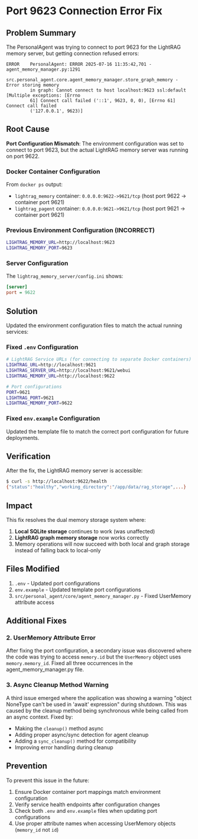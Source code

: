 # Port 9623 Connection Error Fix

## Problem Summary

The PersonalAgent was trying to connect to port 9623 for the LightRAG memory server, but getting connection refused errors:

```
ERROR    PersonalAgent: ERROR 2025-07-16 11:35:42,701 -                                           agent_memory_manager.py:1291
         src.personal_agent.core.agent_memory_manager.store_graph_memory - Error storing memory                               
         in graph: Cannot connect to host localhost:9623 ssl:default [Multiple exceptions: [Errno                             
         61] Connect call failed ('::1', 9623, 0, 0), [Errno 61] Connect call failed                                          
         ('127.0.0.1', 9623)]
```

## Root Cause

**Port Configuration Mismatch**: The environment configuration was set to connect to port 9623, but the actual LightRAG memory server was running on port 9622.

### Docker Container Configuration
From `docker ps` output:
- `lightrag_memory` container: `0.0.0.0:9622->9621/tcp` (host port 9622 → container port 9621)
- `lightrag_pagent` container: `0.0.0.0:9621->9621/tcp` (host port 9621 → container port 9621)

### Previous Environment Configuration (INCORRECT)
```bash
LIGHTRAG_MEMORY_URL=http://localhost:9623
LIGHTRAG_MEMORY_PORT=9623
```

### Server Configuration
The `lightrag_memory_server/config.ini` shows:
```ini
[server]
port = 9622
```

## Solution

Updated the environment configuration files to match the actual running services:

### Fixed `.env` Configuration
```bash
# LightRAG Service URLs (for connecting to separate Docker containers)
LIGHTRAG_URL=http://localhost:9621
LIGHTRAG_SERVER_URL=http://localhost:9621/webui
LIGHTRAG_MEMORY_URL=http://localhost:9622

# Port configurations
PORT=9621
LIGHTRAG_PORT=9621
LIGHTRAG_MEMORY_PORT=9622
```

### Fixed `env.example` Configuration
Updated the template file to match the correct port configuration for future deployments.

## Verification

After the fix, the LightRAG memory server is accessible:
```bash
$ curl -s http://localhost:9622/health
{"status":"healthy","working_directory":"/app/data/rag_storage",...}
```

## Impact

This fix resolves the dual memory storage system where:
1. **Local SQLite storage** continues to work (was unaffected)
2. **LightRAG graph memory storage** now works correctly
3. Memory operations will now succeed with both local and graph storage instead of falling back to local-only

## Files Modified

1. `.env` - Updated port configurations
2. `env.example` - Updated template port configurations
3. `src/personal_agent/core/agent_memory_manager.py` - Fixed UserMemory attribute access

## Additional Fixes

### 2. UserMemory Attribute Error
After fixing the port configuration, a secondary issue was discovered where the code was trying to access `memory.id` but the `UserMemory` object uses `memory.memory_id`. Fixed all three occurrences in the agent_memory_manager.py file.

### 3. Async Cleanup Method Warning
A third issue emerged where the application was showing a warning "object NoneType can't be used in 'await' expression" during shutdown. This was caused by the cleanup method being synchronous while being called from an async context. Fixed by:
- Making the `cleanup()` method async
- Adding proper async/sync detection for agent cleanup
- Adding a `sync_cleanup()` method for compatibility
- Improving error handling during cleanup

## Prevention

To prevent this issue in the future:
1. Ensure Docker container port mappings match environment configuration
2. Verify service health endpoints after configuration changes
3. Check both `.env` and `env.example` files when updating port configurations
4. Use proper attribute names when accessing UserMemory objects (`memory_id` not `id`)
